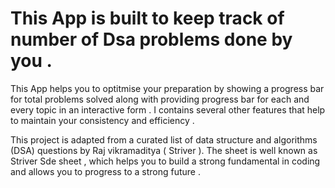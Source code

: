 # This App is built to keep track of number of Dsa problems done by you .
This App helps you to optitmise your preparation by  showing a progress bar for total problems solved along with providing progress bar for each and every topic in an interactive form . I contains several other features that help to maintain your consistency and efficiency .

This project is adapted from a curated list of data structure and algorithms (DSA) questions by Raj vikramaditya ( Striver ). The sheet is well known as Striver Sde sheet  , which helps you to build a strong fundamental  in coding and allows you to progress to a strong future  .
